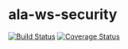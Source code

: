 # ala-ws-security

 [![Build Status](https://travis-ci.com/AtlasOfLivingAustralia/ala-ws-security.svg?branch=master)](http://travis-ci.com/AtlasOfLivingAustralia/ala-ws-security)  [![Coverage Status](https://coveralls.io/repos/github/AtlasOfLivingAustralia/ala-ws-security/badge.svg?branch=master)](https://coveralls.io/github/AtlasOfLivingAustralia/ala-ws-security?branch=master)


